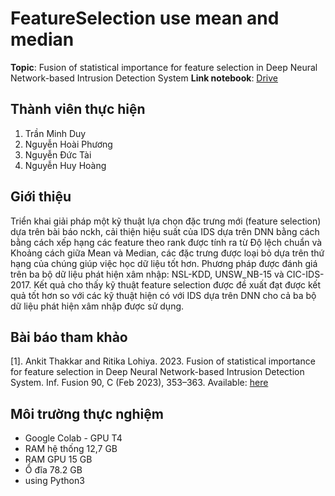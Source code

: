 # FeatureSelection use mean and median
**Topic**: Fusion of statistical importance for feature selection in Deep Neural Network-based Intrusion Detection System
**Link notebook**: [Drive](https://drive.google.com/drive/folders/1oCgpicLt_kadQy6mlXCpcDrLxNHFxD0F?usp=sharing)

## Thành viên thực hiện
1.	Trần Minh Duy
2.	Nguyễn Hoài Phương
3.	Nguyễn Đức Tài
4.	Nguyễn Huy Hoàng

## Giới thiệu
Triển khai giải pháp một kỹ thuật lựa chọn đặc trưng mới (feature selection) dựa trên bài báo nckh, cải thiện hiệu suất của IDS dựa trên DNN bằng cách bằng cách xếp hạng các feature theo rank được tính ra từ Độ lệch chuẩn và Khoảng cách giữa Mean và Median, các đặc trưng được loại bỏ dựa trên thứ hạng của chúng giúp việc học dữ liệu tốt hơn. Phương pháp được đánh giá trên ba bộ dữ liệu phát hiện xâm nhập: NSL-KDD, UNSW_NB-15 và CIC-IDS-2017. Kết quả cho thấy kỹ thuật feature selection được đề xuất đạt được kết quả tốt hơn so với các kỹ thuật hiện có với IDS dựa trên DNN cho cả ba bộ dữ liệu phát hiện xâm nhập được sử dụng.

## Bài báo tham khảo
[1].  Ankit Thakkar and Ritika Lohiya. 2023. Fusion of statistical importance for feature selection in Deep Neural Network-based Intrusion Detection System. Inf. Fusion 90, C (Feb 2023), 353–363. Available: [here](https://doi.org/10.1016/j.inffus.2022.09.026)

## Môi trường thực nghiệm
*  Google Colab - GPU T4
*  RAM hệ thống 12,7 GB
*  RAM GPU 15 GB
*  Ổ đĩa 78.2 GB
*  using Python3
